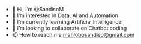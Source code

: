 - 👋 Hi, I’m @SandisoM
- 👀 I’m interested in Data, AI and Automation 
- 🌱 I’m currently learning Artificial Intelligence
- 💞️ I’m looking to collaborate on Chatbot coding
- 📫 How to reach me mahlobosandiso@gmail.com

<!---
SandisoM/SandisoM is a ✨ special ✨ repository because its `README.md` (this file) appears on your GitHub profile.
You can click the Preview link to take a look at your changes.
--->
